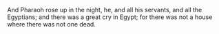 And Pharaoh rose up in the night, he, and all his servants, and all the Egyptians; and there was a great cry in Egypt; for there was not a house where there was not one dead.

